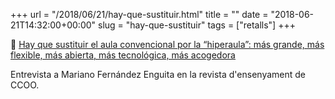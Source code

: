 +++
url = "/2018/06/21/hay-que-sustituir.html"
title = ""
date = "2018-06-21T14:32:00+00:00"
slug = "hay-que-sustituir"
tags = ["retalls"]
+++

📎 [Hay que sustituir el aula convencional por la “hiperaula”: más grande, más flexible, más abierta, más tecnológica, más acogedora](http://blog.enguita.info/2018/06/entrevista-por-manuel-menor.html)

Entrevista a Mariano Fernández Enguita en la revista d'ensenyament de CCOO.